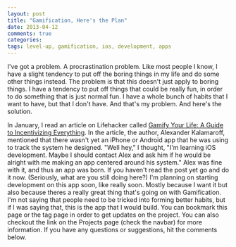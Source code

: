 ```yaml
---
layout: post
title: "Gamification, Here's the Plan"
date: 2013-04-12
comments: true
categories: 
tags: level-up, gamification, ios, development, apps
---
```

I've got a problem. A procrastination problem. Like most people I know, I have a slight tendency to put off the boring things in my life and do some other things instead. The problem is that this doesn't just apply to boring things. I have a tendency to put off things that could be really fun, in order to do something that is just normal fun. I have a whole bunch of habits that I want to have, but that I don't have. And that's my problem. And here's the solution.

In January, I read an article on Lifehacker called [Gamify Your Life: A Guide to Incentivizing Everything][1]. In the article, the author, Alexander Kalamaroff, mentioned that there wasn't yet an iPhone or Android app that he was using to track the system he designed. "Well hey," I thought, "I'm learning iOS development. Maybe I should contact Alex and ask him if he would be alright with me making an app centered around his system." Alex was fine with it, and thus an app was born. If you haven't read the post yet go and do it now. (Seriously, what are you still doing here?) I'm planning on starting development on this app soon, like really soon. Mostly because I want it but also because theres a really great thing that's going on with Gamification. I'm not saying that people need to be tricked into forming better habits, but if I was saying that, this is the app that I would build. You can bookmark this page or the tag page in order to get updates on the project. You can also checkout the link on the Projects page (check the navbar) for more information. If you have any questions or suggestions, hit the comments below.


[1]: http://lifehacker.com/5975824/gamify-your-life-a-guide-to-incentivizing-everything